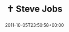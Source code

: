 ---
retweeted: false
source: <a href="http://itunes.apple.com/us/app/twitter/id409789998?mt=12" rel="nofollow">Twitter
  for Mac</a>
entities:
  hashtags: []
  symbols: []
  user_mentions: []
  urls:
  - url: http://t.co/Fg9hTU8U
    expanded_url: http://www.apple.com
    display_url: apple.com
    indices:
    - '14'
    - '34'
display_text_range:
- '0'
- '34'
favorite_count: '0'
id_str: '121734152281276416'
truncated: false
retweet_count: '3'
id: '121734152281276416'
possibly_sensitive: false
created_at: Wed Oct 05 23:50:58 +0000 2011
favorited: false
full_text: "✝ Steve Jobs"
lang: en
quote_url: http://www.apple.com
tags:
- pesos/twitter
date: '2011-10-05T23:50:58+00:00'
src: https://twitter.com/bascht/status/121734152281276416
original_url: https://twitter.com/bascht/status/121734152281276416
type: twitter_tweet
text: "✝ Steve Jobs"
title: "✝ Steve Jobs\n"

---